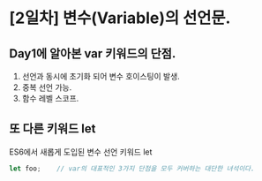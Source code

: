 [2일차] 변수(Variable)의 선언문.
===============================

   
## Day1에 알아본 var 키워드의 단점.

1. 선언과 동시에 초기화 되어 변수 호이스팅이 발생.
2. 중복 선언 가능.
3. 함수 레벨 스코프.
   
## 또 다른 키워드 let

ES6에서 새롭게 도입된 변수 선언 키워드 let
```javascript
let foo;    // var의 대표적인 3가지 단점을 모두 커버하는 대단한 녀석이다.
```